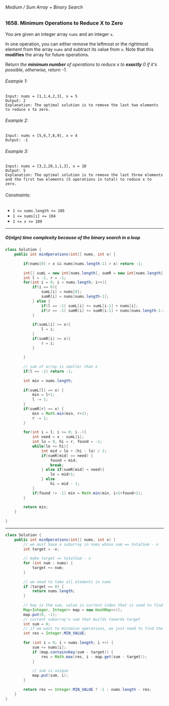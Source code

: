 ###### Medium / Sum Array + Binary Search

### 1658. Minimum Operations to Reduce X to Zero

You are given an integer array `nums` and an integer `x`.   

In one operation, you can either remove the leftmost or the rightmost element from the array `nums` and subtract its value from `x`. 
Note that this **modifies** the array for future operations.  

Return _the **minimum number** of operations to reduce x to **exactly** 0 if it's possible, otherwise, return -1._

###### Example 1:
```
Input: nums = [1,1,4,2,3], x = 5
Output: 2
Explanation: The optimal solution is to remove the last two elements to reduce x to zero.
```

###### Example 2:
```
Input: nums = [5,6,7,8,9], x = 4
Output: -1
```
###### Example 3:
```
Input: nums = [3,2,20,1,1,3], x = 10
Output: 5
Explanation: The optimal solution is to remove the last three elements and the first two elements (5 operations in total) to reduce x to zero.
```

###### Constraints:
- `1 <= nums.length <= 105`
- `1 <= nums[i] <= 104`
- `1 <= x <= 109`

***

##### O(nlgn) time complexity because of the binary search in a loop

```java
class Solution {
    public int minOperations(int[] nums, int x) {
        
        if(nums[0] > x && nums[nums.length-1] > x) return -1;
        
        int[] sumL = new int[nums.length], sumR = new int[nums.length];
        int l = -1, r = -1;
        for(int i = 0; i < nums.length; i++){
            if(i == 0){
                sumL[i] = nums[0];
                sumR[i] = nums[nums.length-1];
            } else {
                if(l == -1) sumL[i] += sumL[i-1] + nums[i];
                if(r == -1) sumR[i] += sumR[i-1] + nums[nums.length-1-i];
            }
            
            if(sumL[i] >= x){
                l = i;
            }
            if(sumR[i] >= x){
                r = i;
            }
            
        }
        
        // sum of array is smaller than x
        if(l == -1) return -1;
        
        int min = nums.length;
        
        if(sumL[l] == x) {
            min = l+1;
            l -= 1;
        }
        if(sumR[r] == x) {
            min = Math.min(min, r+1);
            r -= 1;
        }
        
        for(int i = l; i >= 0; i--){
            int need = x - sumL[i];
            int lo = 0, hi = r, found = -1;
            while(lo <= hi){
                int mid = lo + (hi - lo) / 2;
                if(sumR[mid] == need) {
                    found = mid;
                    break;
                } else if(sumR[mid] < need){
                    lo = mid+1;
                } else 
                    hi = mid - 1;
            }
            if(found != -1) min = Math.min(min, i+1+found+1);
        }
        
        return min;
    }
    
}
```

***

```java
class Solution {
    public int minOperations(int[] nums, int x) {
        // we must have a subarray in nums whose sum == totalSum - x
        int target = -x;
        
        // make target == totalSum - x
        for (int num : nums) {
            target += num;
        }
        
        // we need to take all elements in nums
        if (target == 0) {
            return nums.length;
        }
        
        // key is the sum, value is current index that is used to find the maximum size of the subarray
        Map<Integer, Integer> map = new HashMap<>(); 
        map.put(0, -1);
        // current subarray's sum that builds towards target
        int sum = 0;
        // if we want to minimize operations, we just need to find the maximum size of the middle subarray
        int res = Integer.MIN_VALUE;
        
        for (int i = 0; i < nums.length; i ++) {
            sum += nums[i];
            if (map.containsKey(sum - target)) {
                res = Math.max(res, i - map.get(sum - target));
            }
            
            // sum is unique
            map.put(sum, i);
        }
        
        return res == Integer.MIN_VALUE ? -1 : nums.length - res;
    }
}
```

